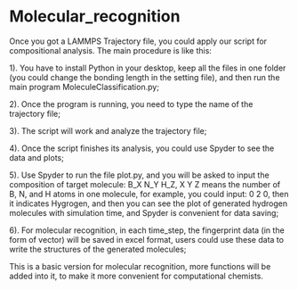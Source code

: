 # Molecular_recognition
Once you got a LAMMPS Trajectory file, you could apply our script for compositional analysis. 
The main procedure is like this:

1). You have to install Python in your desktop, keep all the files in one folder (you could change the bonding length in the setting file), and then run the main program MoleculeClassification.py;

2). Once the program is running, you need to type the name of the trajectory file;

3). The script will work and analyze the trajectory file;

4). Once the script finishes its analysis, you could use Spyder to see the data and plots;

5). Use Spyder to run the file plot.py, and you will be asked to input the composition of target molecule: B_X N_Y H_Z, X Y Z means the number of B, N, and H atoms in one molecule, for example, you could input: 0 2 0, then it indicates Hygrogen, and then you can see the plot of generated hydrogen molecules with simulation time, and Spyder is convenient for data saving;

6). For molecular recognition, in each time_step, the fingerprint data (in the form of vector) will be saved in excel format, users could use these data to write the structures of the generated molecules;

This is a basic version for molecular recognition, more functions will be added into it, to make it more convenient for computational chemists.
